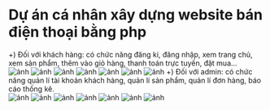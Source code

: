 # Dự án cá nhân xây dựng website bán điện thoại bằng php  
+) Đối với khách hàng: có chức năng đăng ki, đăng nhập, xem trang chủ, xem sản phẩm, thêm vào giỏ hàng, thanh toán trực tuyến, đặt mua...  
![ảnh](https://github.com/user-attachments/assets/20f1e27c-daad-4b90-bd35-aeac3fa80597)
![ảnh](https://github.com/user-attachments/assets/77a0efe6-a2ac-408f-a639-d3e5eb4c7606)
![ảnh](https://github.com/user-attachments/assets/95486879-b4a7-4f64-89ef-3387ad93fb26)
![ảnh](https://github.com/user-attachments/assets/46c3a2ab-f198-417d-8e0e-1505cafe694b)
![ảnh](https://github.com/user-attachments/assets/de26fb8b-ed42-47f5-b2df-06ddc968de69)
![ảnh](https://github.com/user-attachments/assets/aa5419a8-1fb0-4383-bbe5-d2c5bee938a5)
![ảnh](https://github.com/user-attachments/assets/5d0a17b2-29c7-4dfd-886e-ce1af10eee5b)
+) Đối với admin: có chức năng quản lí tài khoản khách hàng, quản lí sản phẩm, quản lí đơn hàng, báo cáo thống kê.  
![ảnh](https://github.com/user-attachments/assets/5605b100-056d-4bc6-904f-899b5f2526e8)
![ảnh](https://github.com/user-attachments/assets/266d909f-3af8-42ba-b377-1622afb41c25)
![ảnh](https://github.com/user-attachments/assets/1b434290-3910-4803-8f01-1e5b006eea38)
![ảnh](https://github.com/user-attachments/assets/a1099451-d2ee-46c4-8023-90251c04c130)
![ảnh](https://github.com/user-attachments/assets/bbad1da2-7612-45c8-8b7b-0eb40369013e)
![ảnh](https://github.com/user-attachments/assets/da5f34c9-e1bc-4fb1-bf21-de0b1546eb7c)
![ảnh](https://github.com/user-attachments/assets/4332178f-6b7a-44a9-98a3-c3ca7775667d)
